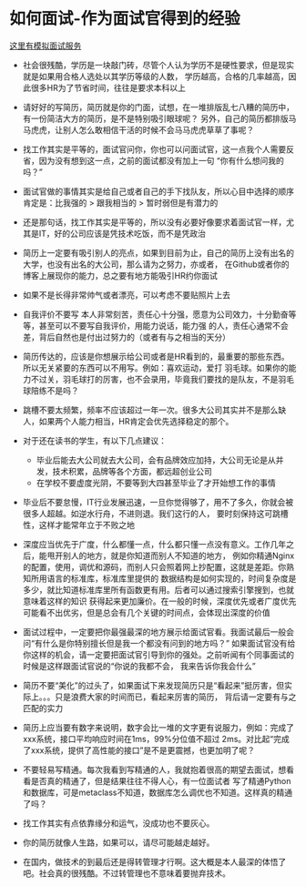 # 如何面试-作为面试官得到的经验

[这里有模拟面试服务](https://jiajunhuang.com/interview)

- 社会很残酷，学历是一块敲门砖，尽管个人认为学历不是硬性要求，但是现实就是如果用合格人选处以其学历等级的人数，
学历越高，合格的几率越高，因此很多HR为了节省时间，往往是要求本科以上

- 请好好的写简历，简历就是你的门面，试想，在一堆排版乱七八糟的简历中，有一份简洁大方的简历，是不是特别吸引眼球呢？
另外，自己的简历都排版马马虎虎，让别人怎么敢相信干活的时候不会马马虎虎草草了事呢？

- 找工作其实是平等的，面试官问你，你也可以问面试官，这一点我个人需要反省，因为没有想到这一点，之前的面试都没有加上一句
“你有什么想问我的吗？”

- 面试官做的事情其实是给自己或者自己的手下找队友，所以心目中选择的顺序肯定是：比我强的 > 跟我相当的 > 暂时弱但是有潜力的

- 还是那句话，找工作其实是平等的，所以没有必要好像要求着面试官一样，尤其是IT，好的公司应该是凭技术吃饭，而不是凭政治

- 简历上一定要有吸引别人的亮点，如果到目前为止，自己的简历上没有出名的大学，也没有出名的大公司，那么请为之努力，亦或者，
在Github或者你的博客上展现你的能力，总之要有地方能吸引HR约你面试

- 如果不是长得非常帅气或者漂亮，可以考虑不要贴照片上去

- 自我评价不要写 本人非常刻苦，责任心十分强，愿意为公司效力，十分勤奋等等，甚至可以不要写自我评价，用能力说话，能力强
的人，责任心通常不会差，背后自然也是付出过努力的（或者有与之相当的天分）

- 简历传达的，应该是你想展示给公司或者是HR看到的，最重要的那些东西。所以无关紧要的东西可以不用写。例如：喜欢运动，爱打
羽毛球。如果你的能力不过关，羽毛球打的厉害，也不会录用，毕竟我们要找的是队友，不是羽毛球陪练不是吗？

- 跳槽不要太频繁，频率不应该超过一年一次。很多大公司其实并不是那么缺人，如果两个人能力相当，HR肯定会优先选择稳定的那个。

- 对于还在读书的学生，有以下几点建议：

    - 毕业后能去大公司就去大公司，会有品牌效应加持，大公司无论是从并发，技术积累，品牌等各个方面，都远超创业公司
    - 在学校不要虚度光阴，不要等到大四甚至毕业了才开始想工作的事情

- 毕业后不要怠慢，IT行业发展迅速，一旦你觉得够了，用不了多久，你就会被很多人超越。如逆水行舟，不进则退。我们这行的人，
要时刻保持这可跳槽性，这样才能常年立于不败之地

- 深度应当优先于广度，什么都懂一点，什么都只懂一点没有意义。工作几年之后，能甩开别人的地方，就是你知道而别人不知道的地方，
例如你精通Nginx的配置，使用，调优和源码，而别人只会照着网上抄配置，这就是差距。你熟知所用语言的标准库，标准库里提供的
数据结构是如何实现的，时间复杂度是多少，就比知道标准库里所有函数更有用。后者可以通过搜索引擎搜到，也就意味着这样的知识
获得起来更加廉价。在一般的时候，深度优先或者广度优先可能看不出优劣，但是总会有几个关键的时间点，会体现出深度的价值

- 面试过程中，一定要把你最强最深的地方展示给面试官看。我面试最后一般会问“有什么是你特别擅长但是我一个都没有问到的地方吗？”
如果面试官没有给你这样的机会，请一定要把面试官引导到你的强处。之前听闻有个同事面试的时候是这样跟面试官说的“你说的我都不会，
我来告诉你我会什么”

- 简历不要“美化”的过头了，如果面试下来发现简历只是“看起来”挺厉害，但实际上。。。只是浪费大家的时间而已，看起来厉害的简历，
背后请一定要有与之匹配的实力

- 简历上应当要有数字来说明，数字会比一堆的文字更有说服力，例如：完成了xxx系统，接口平均响应时间在1ms，99%分位值不超过
2ms。对比起“完成了xxx系统，提供了高性能的接口”是不是更震撼，也更加明了呢？

- 不要轻易写精通。每次我看到写精通的人，我就抱着很高的期望去面试，想看看是否真的精通了，但是结果往往不得人心，有一位面试者
写了精通Python和数据库，可是metaclass不知道，数据库怎么调优也不知道。这样真的精通了吗？

- 找工作其实有点依靠缘分和运气，没成功也不要灰心。

- 你的简历就像人生路，如果可以，请尽可能越走越好。

- 在国内，做技术的到最后还是得转管理才行啊。这大概是本人最深的体悟了吧。社会真的很残酷。不过转管理也不意味着要抛弃技术。

